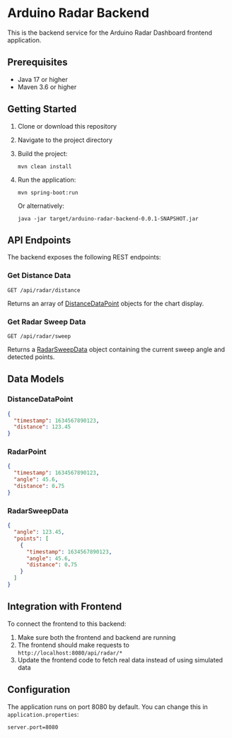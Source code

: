 # Arduino Radar Backend

This is the backend service for the Arduino Radar Dashboard frontend application.

## Prerequisites

- Java 17 or higher
- Maven 3.6 or higher

## Getting Started

1. Clone or download this repository
2. Navigate to the project directory
3. Build the project:
   ```
   mvn clean install
   ```

4. Run the application:
   ```
   mvn spring-boot:run
   ```
   
   Or alternatively:
   ```
   java -jar target/arduino-radar-backend-0.0.1-SNAPSHOT.jar
   ```

## API Endpoints

The backend exposes the following REST endpoints:

### Get Distance Data
```
GET /api/radar/distance
```
Returns an array of [DistanceDataPoint](#distancedatapoint) objects for the chart display.

### Get Radar Sweep Data
```
GET /api/radar/sweep
```
Returns a [RadarSweepData](#radarsweepdata) object containing the current sweep angle and detected points.

## Data Models

### DistanceDataPoint
```json
{
  "timestamp": 1634567890123,
  "distance": 123.45
}
```

### RadarPoint
```json
{
  "timestamp": 1634567890123,
  "angle": 45.6,
  "distance": 0.75
}
```

### RadarSweepData
```json
{
  "angle": 123.45,
  "points": [
    {
      "timestamp": 1634567890123,
      "angle": 45.6,
      "distance": 0.75
    }
  ]
}
```

## Integration with Frontend

To connect the frontend to this backend:

1. Make sure both the frontend and backend are running
2. The frontend should make requests to `http://localhost:8080/api/radar/*`
3. Update the frontend code to fetch real data instead of using simulated data

## Configuration

The application runs on port 8080 by default. You can change this in `application.properties`:

```properties
server.port=8080
```